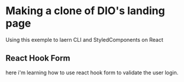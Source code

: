 # Making a clone of DIO's landing page 
Using this exemple to laern CLI and StyledComponents on React  

## React Hook Form
here i'm learning how to use react hook form to validate the user login.

